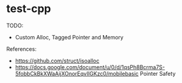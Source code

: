 # test-cpp

TODO:
- Custom Alloc, Tagged Pointer and Memory

References:
- https://github.com/struct/isoalloc
- https://docs.google.com/document/u/0/d/1qsPh8Bcrma7S-5fobbCkBkXWaAijXOnorEqvIIGKzc0/mobilebasic Pointer Safety